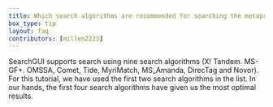 ```yaml
---
title: Which search algorithms are recommended for searching the metaproteomics data?
box_type: tip
layout: faq
contributors: [millen2223]
---
```


SearchGUI supports search using nine search algorithms (X! Tandem. MS-GF+. OMSSA, Comet, Tide, MyriMatch, MS_Amanda, DirecTag and Novor). For this tutorial, we have used the first two search algorithms in the list. In our hands, the first four search algorithms have given us the most optimal results.
